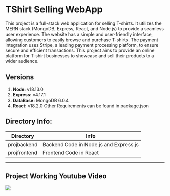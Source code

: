 # TShirt Selling WebApp

This project is a full-stack web application for selling T-shirts. It utilizes the MERN stack (MongoDB, Express, React, and Node.js) to provide a seamless user experience. The website has a simple and user-friendly interface, allowing customers to easily browse and purchase T-shirts. The payment integration uses Stripe, a leading payment processing platform, to ensure secure and efficient transactions. This project aims to provide an online platform for T-shirt businesses to showcase and sell their products to a wider audience.

## Versions

1. **Node:** v18.13.0
2. **Express:** v4.17.1
3. **DataBase:** MongoDB 6.0.4
4. **React:** v18.2.0
   Other Requirements can be found in package.json

## Directory Info:

| Directory    | Info                                   |
| ------------ | -------------------------------------- |
| projbackend  | Backend Code in Node.js and Express.js |
| projfrontend | Frontend Code in React                 |

***
## Project Working Youtube Video
[![](http://img.youtube.com/vi/L1JpU9tF6Iw/0.jpg)](https://youtu.be/L1JpU9tF6Iw "E-Commerce Website for T-Shirt Selling using MERN Stack ")


